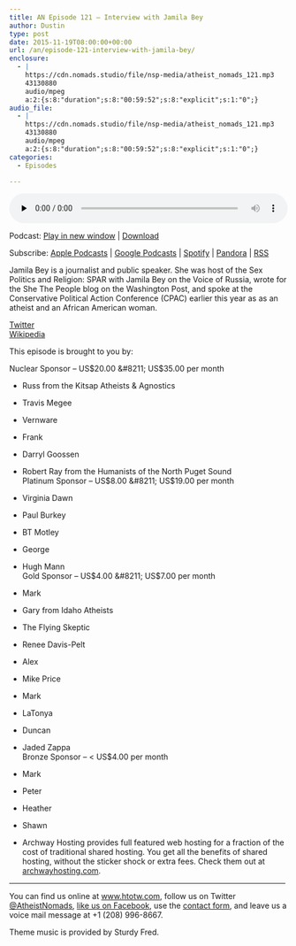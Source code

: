 ```yaml
---
title: AN Episode 121 – Interview with Jamila Bey
author: Dustin
type: post
date: 2015-11-19T08:00:00+00:00
url: /an/episode-121-interview-with-jamila-bey/
enclosure:
  - |
    https://cdn.nomads.studio/file/nsp-media/atheist_nomads_121.mp3
    43130880
    audio/mpeg
    a:2:{s:8:"duration";s:8:"00:59:52";s:8:"explicit";s:1:"0";}
audio_file:
  - |
    https://cdn.nomads.studio/file/nsp-media/atheist_nomads_121.mp3
    43130880
    audio/mpeg
    a:2:{s:8:"duration";s:8:"00:59:52";s:8:"explicit";s:1:"0";}
categories:
  - Episodes

---
```

<div itemscope itemtype="http://schema.org/AudioObject">
  <meta itemprop="name" content=" episode 121 &#8211; Interview with Jamila Bey" />
  
  <meta itemprop="uploadDate" content="2015-11-19T01:00:00-07:00" />
  
  <meta itemprop="encodingFormat" content="audio/mpeg" />
  
  <meta itemprop="duration" content="PT59M52S" />
  
  <meta itemprop="description" content="Jamila Bey is a journalist and public speaker. She was host of the Sex Politics and Religion: SPAR with Jamila Bey on the Voice of Russia, wrote for the She The People blog on the Washington Post, and spoke at the Conservative Political Action Confer..." />
  
  <meta itemprop="contentUrl" content="https://dts.podtrac.com/redirect.mp3/cdn.nomads.studio/file/nsp-media/atheist_nomads_121.mp3" />
  
  <meta itemprop="contentSize" content="41.1" />
  </p> 
  
  <div class="powerpress_player" id="powerpress_player_8378">
    <audio class="wp-audio-shortcode" id="audio-5115-122" preload="none" style="width: 100%;" controls="controls"><source type="audio/mpeg" src="https://dts.podtrac.com/redirect.mp3/cdn.nomads.studio/file/nsp-media/atheist_nomads_121.mp3?_=122" /><a href="https://dts.podtrac.com/redirect.mp3/cdn.nomads.studio/file/nsp-media/atheist_nomads_121.mp3">https://dts.podtrac.com/redirect.mp3/cdn.nomads.studio/file/nsp-media/atheist_nomads_121.mp3</a></audio>
  </div>
</div>

<p class="powerpress_links powerpress_links_mp3">
  Podcast: <a href="https://dts.podtrac.com/redirect.mp3/cdn.nomads.studio/file/nsp-media/atheist_nomads_121.mp3" class="powerpress_link_pinw" target="_blank" title="Play in new window" onclick="return powerpress_pinw('https://htotw.com/?powerpress_pinw=5115-podcast');" rel="nofollow">Play in new window</a> | <a href="https://dts.podtrac.com/redirect.mp3/cdn.nomads.studio/file/nsp-media/atheist_nomads_121.mp3" class="powerpress_link_d" title="Download" rel="nofollow" download="atheist_nomads_121.mp3">Download</a>
</p>

<p class="powerpress_links powerpress_subscribe_links">
  Subscribe: <a href="https://podcasts.apple.com/us/podcast/humanists-take-on-the-world/id530050098?mt=2&ls=1" class="powerpress_link_subscribe powerpress_link_subscribe_itunes" target="_blank" title="Subscribe on Apple Podcasts" rel="nofollow">Apple Podcasts</a> | <a href="https://www.google.com/podcasts?feed=aHR0cDovL2F0aGVpc3Rub21hZHMubGlic3luLmNvbS9yc3M%3D" class="powerpress_link_subscribe powerpress_link_subscribe_googleplay" target="_blank" title="Subscribe on Google Podcasts" rel="nofollow">Google Podcasts</a> | <a href="https://open.spotify.com/show/3LzK2xZGike6Tc1GEMtMbr?si=LieN9SNuTpq96smuaUsH8A" class="powerpress_link_subscribe powerpress_link_subscribe_spotify" target="_blank" title="Subscribe on Spotify" rel="nofollow">Spotify</a> | <a href="https://www.pandora.com/podcast/atheist-nomads/PC:10122?corr=62071012&part=ug" class="powerpress_link_subscribe powerpress_link_subscribe_pandora" target="_blank" title="Subscribe on Pandora" rel="nofollow">Pandora</a> | <a href="https://htotw.com/feed/podcast/" class="powerpress_link_subscribe powerpress_link_subscribe_rss" target="_blank" title="Subscribe via RSS" rel="nofollow">RSS</a>
</p>

Jamila Bey is a journalist and public speaker. She was host of the Sex Politics and Religion: SPAR with Jamila Bey on the Voice of Russia, wrote for the She The People blog on the Washington Post, and spoke at the Conservative Political Action Conference (CPAC) earlier this year as as an atheist and an African American woman.

<a href="https://twitter.com/jbey" target="_blank" rel="noopener">Twitter</a>  
<a href="https://en.wikipedia.org/wiki/Jamila_Bey" target="_blank" rel="noopener">Wikipedia</a>

This episode is brought to you by:

Nuclear Sponsor &#8211; US$20.00 &#8211; US$35.00 per month  
* Russ from the Kitsap Atheists & Agnostics  
* Travis Megee  
* Vernware  
* Frank  
* Darryl Goossen  
* Robert Ray from the Humanists of the North Puget Sound  
Platinum Sponsor &#8211; US$8.00 &#8211; US$19.00 per month  
* Virginia Dawn  
* Paul Burkey  
* BT Motley  
* George  
* Hugh Mann  
Gold Sponsor &#8211; US$4.00 &#8211; US$7.00 per month  
* Mark  
* Gary from Idaho Atheists  
* The Flying Skeptic  
* Renee Davis-Pelt  
* Alex  
* Mike Price  
* Mark  
* LaTonya  
* Duncan  
* Jaded Zappa  
Bronze Sponsor &#8211; < US$4.00 per month  
* Mark  
* Peter  
* Heather  
* Shawn

* Archway Hosting provides full featured web hosting for a fraction of the cost of traditional shared hosting. You get all the benefits of shared hosting, without the sticker shock or extra fees. Check them out at <a href="http://archwayhosting.com/" target="_blank" rel="noopener">archwayhosting.com</a>.

<hr width="500" />

You can find us online at <a href="https://www.htotw.com/" target="_blank" rel="noopener">www.htotw.com</a>, follow us on Twitter <a href="https://htotw.com/twitter" target="_blank" rel="noopener">@AtheistNomads</a>, <a href="https://htotw.com/facebook" target="_blank" rel="noopener">like us on Facebook</a>, use the [contact form](https://htotw.com/contact), and leave us a voice mail message at +1 (208) 996-8667.

Theme music is provided by Sturdy Fred.